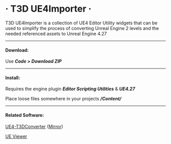 # &middot; T3D UE4Importer &middot;


T3D UE4Importer is a collection of UE4 Editor Utility widgets that can be used to simplify the process of converting Unreal Engine 2 levels and the needed referenced assets to Unreal Engine 4.27

---
#### Download:

Use __*Code > Download ZIP*__

---
#### Install:

Requires the engine plugin __*Editor Scripting Utilities*__ & __*UE4.27*__

Place loose files somewhere in your projects __*/Content/*__

---
#### Related Software:

[UE4-T3DConverter](https://forums.unrealengine.com/t/tool-ue4-t3d-converter-for-bsp-brushes/4057)
([Mirror](https://drive.google.com/file/d/1JA8__aWtyCOZEmQXkwmSCT_SESt6y0At/view?usp=sharing))

[UE Viewer](https://www.gildor.org/en/projects/umodel#files)

